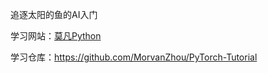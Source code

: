 追逐太阳的鱼的AI入门

学习网站：[莫凡Python](https://mofanpy.com/tutorials/machine-learning/torch/)

学习仓库：<https://github.com/MorvanZhou/PyTorch-Tutorial>